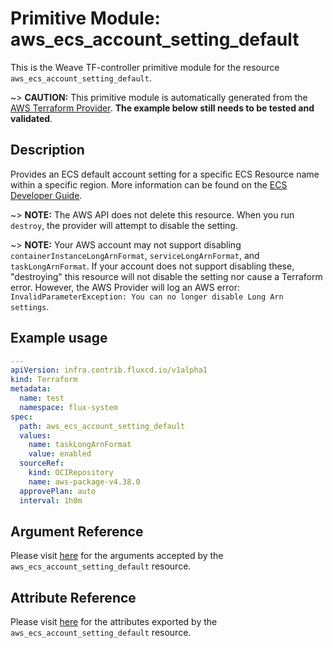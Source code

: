 
# Primitive Module: aws_ecs_account_setting_default

This is the Weave TF-controller primitive module for the resource `aws_ecs_account_setting_default`.

~> **CAUTION:** This primitive module is automatically generated from the [AWS Terraform Provider](https://registry.terraform.io/providers/hashicorp/aws/latest/docs/resources/ecs_account_setting_default). **The example below still needs to be tested and validated**.

## Description

Provides an ECS default account setting for a specific ECS Resource name within a specific region. More information can be found on the [ECS Developer Guide](https://docs.aws.amazon.com/AmazonECS/latest/developerguide/ecs-account-settings.html).

~> **NOTE:** The AWS API does not delete this resource. When you run `destroy`, the provider will attempt to disable the setting.

~> **NOTE:** Your AWS account may not support disabling `containerInstanceLongArnFormat`, `serviceLongArnFormat`, and `taskLongArnFormat`. If your account does not support disabling these, "destroying" this resource will not disable the setting nor cause a Terraform error. However, the AWS Provider will log an AWS error: `InvalidParameterException: You can no longer disable Long Arn settings`.

## Example usage

```yaml
---
apiVersion: infra.contrib.fluxcd.io/v1alpha1
kind: Terraform
metadata:
  name: test
  namespace: flux-system
spec:
  path: aws_ecs_account_setting_default
  values:
    name: taskLongArnFormat
    value: enabled
  sourceRef:
    kind: OCIRepository
    name: aws-package-v4.38.0
  approvePlan: auto
  interval: 1h0m
```

## Argument Reference

Please visit [here](https://registry.terraform.io/providers/hashicorp/aws/latest/docs/resources/ecs_account_setting_default#argument-reference) for the arguments accepted by the `aws_ecs_account_setting_default` resource.

## Attribute Reference

Please visit [here](https://registry.terraform.io/providers/hashicorp/aws/latest/docs/resources/ecs_account_setting_default#attributes-reference) for the attributes exported by the `aws_ecs_account_setting_default` resource.
